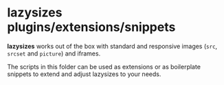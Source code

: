 # lazysizes plugins/extensions/snippets

**lazysizes** works out of the box with standard and responsive images (``src``, ``srcset`` and ``picture``) and
iframes.

The scripts in this folder can be used as extensions or as boilerplate snippets to extend and adjust lazysizes to your
needs. 
